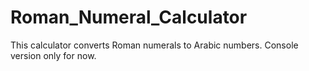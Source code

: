 # Roman_Numeral_Calculator

This calculator converts Roman numerals to Arabic numbers.
Console version only for now.
